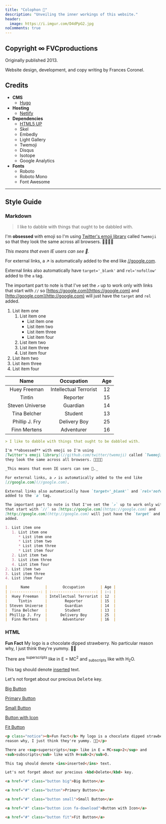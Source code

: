 ```yaml
---
title: "Colophon 🍓️"
description: "Unveiling the inner workings of this website."
header:
  image: https://i.imgur.com/D4dPpG2.jpg
noComments: true
---
```


## Copyright ∞ FVCproductions

Originally published 2013.

Website design, development, and copy writing by Frances Coronel.

## Credits

* **CMS**
  * [Hugo](//gohugo.io)
* **Hosting**
  * [Netlify](//www.netlify.com)
* **Dependencies**
  * [HTML5 UP](//html5up.net)
  * Skel
  * Embedly
  * Light Gallery
  * Twemoji
  * Disqus
  * Isotope
  * Google Analytics
* **Fonts**
  * Roboto
  * Roboto Mono
  * Font Awesome

---

## Style Guide

### Markdown

> I like to dabble with things that ought to be dabbled with.

I'm **obsessed** with emoji so I'm using
[Twitter's emoji library](//github.com/twitter/twemoji) called `Twemoji` so that
they look the same across all browsers. 🎉🎂🎈🎁

_This means that even IE users can see 💩._

For external links, a ↗ is automatically added to the end like
[//google.com](//google.com).

External links also automatically have `target='_blank'` and `rel='nofollow'`
added to the `a` tag.

The important part to note is that I've set the `↗` up to work only with links
that start with `//` so [https://google.com](https://google.com) and
[http://google.com](http://google.com) will just have the `target` and `rel`
added.

1. List item one
   1. List item one
      * List item one
      * List item two
      * List item three
      * List item four
   2. List item two
   3. List item three
   4. List item four
2. List item two
3. List item three
4. List item four

|      Name       |       Occupation       | Age |
| :-------------: | :--------------------: | :-: |
|  Huey Freeman   | Intellectual Terrorist | 12  |
|     Tintin      |        Reporter        | 15  |
| Steven Universe |        Guardian        | 14  |
|  Tina Belcher   |        Student         | 13  |
| Phillip J. Fry  |      Delivery Boy      | 25  |
|  Finn Mertens   |       Adventurer       | 16  |

```md
> I like to dabble with things that ought to be dabbled with.

I'm **obsessed** with emoji so I'm using
[Twitter's emoji library](//github.com/twitter/twemoji) called `Twemoji` so that
they look the same across all browsers. 🎉🎂🎈🎁

_This means that even IE users can see 💩._

For external links, a ↗ is automatically added to the end like
[//google.com](//google.com).

External links also automatically have `target='_blank'` and `rel='nofollow'`
added to the `a` tag.

The important part to note is that I've set the `↗` up to work only with links
that start with `//` so [https://google.com](https://google.com) and
[http://google.com](http://google.com) will just have the `target` and `rel`
added.

1. List item one
   1. List item one
      * List item one
      * List item two
      * List item three
      * List item four
   2. List item two
   3. List item three
   4. List item four
2. List item two
3. List item three
4. List item four

|      Name       |       Occupation       | Age |
| :-------------: | :--------------------: | :-: |
|  Huey Freeman   | Intellectual Terrorist | 12  |
|     Tintin      |        Reporter        | 15  |
| Steven Universe |        Guardian        | 14  |
|  Tina Belcher   |        Student         | 13  |
| Phillip J. Fry  |      Delivery Boy      | 25  |
|  Finn Mertens   |       Adventurer       | 16  |
```

### HTML

<p class="notice"><b>Fun Fact</b> My logo is a chocolate dipped strawberry. No particular
reason why, I just think they're yummy. 🍓🍫</p>

There are <sup>superscripts</sup> like in E = MC<sup>2</sup> and
<sub>subscripts</sub> like with H<sub>2</sub>O.

This tag should denote <ins>inserted</ins> text.

Let's not forget about our precious <kbd>Delete</kbd> key.

<a href="#" class="button big">Big Button</a>

<a href="#" class="button">Primary Button</a>

<a href="#" class="button small">Small Button</a>

<a href="#" class="button icon fa-download">Button with Icon</a>

<a href="#" class="button fit">Fit Button</a>

```html
<p class="notice"><b>Fun Fact</b> My logo is a chocolate dipped strawberry. No particular
reason why, I just think they're yummy. 🍓🍫</p>

There are <sup>superscripts</sup> like in E = MC<sup>2</sup> and
<sub>subscripts</sub> like with H<sub>2</sub>O.

This tag should denote <ins>inserted</ins> text.

Let's not forget about our precious <kbd>Delete</kbd> key.

<a href="#" class="button big">Big Button</a>

<a href="#" class="button">Primary Button</a>

<a href="#" class="button small">Small Button</a>

<a href="#" class="button icon fa-download">Button with Icon</a>

<a href="#" class="button fit">Fit Button</a>
```
